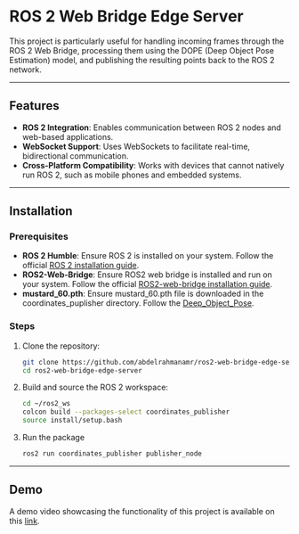 # ROS 2 Web Bridge Edge Server

This project is particularly useful for handling incoming frames through the ROS 2 Web Bridge, processing them using the DOPE (Deep Object Pose Estimation) model, and publishing the resulting points back to the ROS 2 network.

---

## Features
- **ROS 2 Integration**: Enables communication between ROS 2 nodes and web-based applications.
- **WebSocket Support**: Uses WebSockets to facilitate real-time, bidirectional communication.
- **Cross-Platform Compatibility**: Works with devices that cannot natively run ROS 2, such as mobile phones and embedded systems.

---
## Installation

### Prerequisites
- **ROS 2 Humble**: Ensure ROS 2 is installed on your system. Follow the official [ROS 2 installation guide](https://docs.ros.org/en/humble/Installation.html).
- **ROS2-Web-Bridge**: Ensure ROS2 web bridge is installed and run on your system. Follow the official [ROS2-web-bridge installation guide](https://github.com/RobotWebTools/ros2-web-bridge).
- **mustard_60.pth**: Ensure mustard_60.pth file is downloaded in the coordinates_puplisher directory. Follow the [Deep_Object_Pose](https://github.com/NVlabs/Deep_Object_Pose).

### Steps
1. Clone the repository:
   ```bash
   git clone https://github.com/abdelrahmanamr/ros2-web-bridge-edge-server.git
   cd ros2-web-bridge-edge-server

2. Build and source the ROS 2 workspace:
   ```bash
   cd ~/ros2_ws
   colcon build --packages-select coordinates_publisher
   source install/setup.bash

3. Run the package
   ```bash
   ros2 run coordinates_publisher publisher_node

---
## Demo
A demo video showcasing the functionality of this project is available on this [link](https://drive.google.com/drive/folders/1SYTTRWaFQHZBB-C2ngWCZ6FboDucJ3bx?usp=sharing).


   

